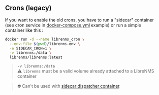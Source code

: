 ## Crons (legacy)

If you want to enable the old crons, you have to run a "sidecar" container (see cron service in [docker-compose.yml](../../examples/compose-legacy/docker-compose.yml) example) or run a simple container like this :

```bash
docker run -d --name librenms_cron \
  --env-file $(pwd)/librenms.env \
  -e SIDECAR_CRON=1 \
  -v librenms:/data \
  librenms/librenms:latest
```

> `-v librenms:/data`<br />
> :warning: `librenms` must be a valid volume already attached to a LibreNMS container

> :no_entry: Can't be used with [sidecar dispatcher container](crons.md).
